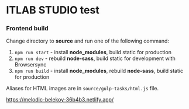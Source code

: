# ITLAB STUDIO test

### Frontend build
Change directory to **source** and run one of the following command:

1. `npm run start` - install **node_modules**, build static for production
2. `npm run dev` - rebuild **node-sass**, build static for development with Browsersync
3. `npm run build` - install **node_modules**, rebuild **node-sass**, build static for production

Aliases for HTML images are in `source/gulp-tasks/html.js` file.

https://melodic-belekoy-36b4b3.netlify.app/
